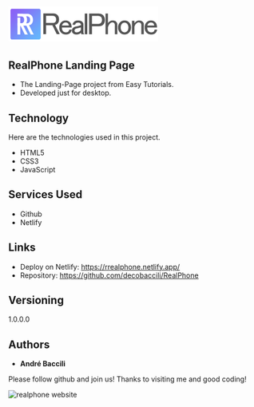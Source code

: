 ## ![Logo of the project](images/logo.png)

## RealPhone Landing Page
* The Landing-Page project from Easy Tutorials.
* Developed just for desktop.


## Technology 

Here are the technologies used in this project.

* HTML5
* CSS3
* JavaScript

## Services Used

* Github
* Netlify


## Links
  - Deploy on Netlify: https://rrealphone.netlify.app/
  - Repository: https://github.com/decobaccili/RealPhone

## Versioning

  1.0.0.0

## Authors

  * **André Baccili** 

  Please follow github and join us!
  Thanks to visiting me and good coding!

  ![realphone website](preview.png)
